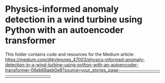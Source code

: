 # Physics-informed anomaly detection in a wind turbine using Python with an autoencoder transformer

This folder contains code and resources for the Medium article:
https://medium.com/@kylejones_47003/physics-informed-anomaly-detection-in-a-wind-turbine-using-python-with-an-autoencoder-transformer-06eb68aeb0e8?source=your_stories_page--------------------------------------------
